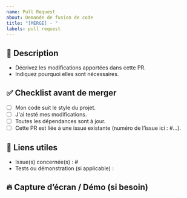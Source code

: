 ```yaml
---
name: Pull Request
about: Demande de fusion de code
title: "[MERGE] - "
labels: pull request
---
```


## 📌 Description
- Décrivez les modifications apportées dans cette PR.
- Indiquez pourquoi elles sont nécessaires.

## ✅ Checklist avant de merger
- [ ] Mon code suit le style du projet.
- [ ] J'ai testé mes modifications.
- [ ] Toutes les dépendances sont à jour.
- [ ] Cette PR est liée à une issue existante (numéro de l’issue ici : #...).

## 🔗 Liens utiles
- Issue(s) concernée(s) : #
- Tests ou démonstration (si applicable) : 

## 🔥 Capture d’écran / Démo (si besoin)
